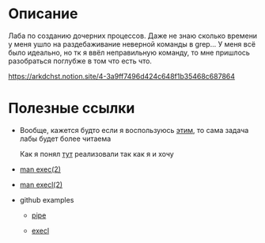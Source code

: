 # Описание

Лаба по созданию дочерних процессов. Даже не знаю сколько времени у меня ушло на раздебаживание
неверной команды в grep... У меня всё было идеально, но тк я ввёл неправильную команду, то мне
пришлось разобраться поглубже в том что есть что.

https://arkdchst.notion.site/4-3a9ff7496d424c648f1b35468c687864

# Полезные ссылки

* Вообще, кажется будто если я воспользуюсь [этим](https://www.opennet.ru/docs/RUS/linux_parallel/node16.html), то сама задача лабы будет более читаема

    Как я понял [тут](https://stackoverflow.com/questions/29559414/how-to-get-the-output-of-grep-in-c) реализовали так как я и хочу

* [man exec(2)](https://www.opennet.ru/docs/RUS/linux_parallel/node8.html)

* [man execl(2)](https://www.opennet.ru/cgi-bin/opennet/man.cgi?topic=execl)

* github examples

    * [pipe](https://github.com/rst0git/c-pipe-example/blob/master/pipe_example.c)

    * [execl](https://gist.github.com/fxdpntthm/e1704fc7fa5c2dbc53c602ebd8e0c9fb)